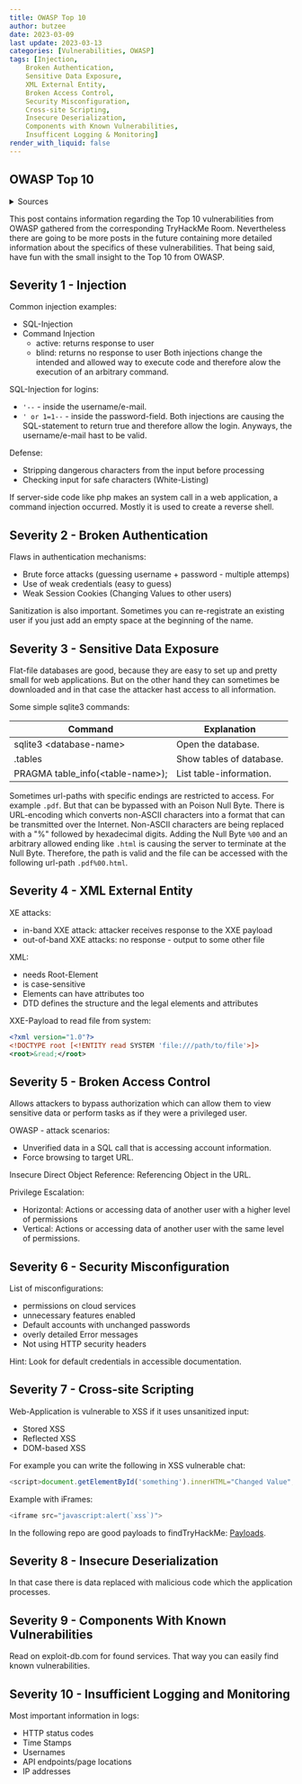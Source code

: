 ```yaml
---
title: OWASP Top 10
author: butzee
date: 2023-03-09
last update: 2023-03-13
categories: [Vulnerabilities, OWASP]
tags: [Injection,
    Broken Authentication,
    Sensitive Data Exposure,
    XML External Entity,
    Broken Access Control,
    Security Misconfiguration,
    Cross-site Scripting,
    Insecure Deserialization,
    Components with Known Vulnerabilities,
    Insufficent Logging & Monitoring]
render_with_liquid: false
---
```

## OWASP Top 10

<details>
	<summary>Sources</summary>
    <details>
        <summary>TryHackMe - OWASP Top 10</summary>
        <a href="https://tryhackme.com/room/owasptop10">OWASP Top 10</a> - Learn about and exploit each of the OWASP Top 10 vulnerabilities; the 10 most critical web security risks.
    </details>
	<details>
        <summary>TryHackMe - OWASP Juice Shop</summary>
        <a href="https://tryhackme.com/room/owaspjuiceshop">OWASP Juice Shop</a> - This room uses the Juice Shop vulnerable web application to learn how to identify and exploit common web application vulnerabilities.
    </details>
    <br>
</details>

This post contains information regarding the Top 10 vulnerabilities from OWASP gathered from the corresponding TryHackMe Room. Nevertheless there are going to be more posts in the future containing more detailed information about the specifics of these vulnerabilities. That being said, have fun with the small insight to the Top 10 from OWASP.

## Severity 1 - Injection

Common injection examples:
- SQL-Injection
- Command Injection
    - active: returns response to user
    - blind: returns no response to user
Both injections change the intended and allowed way to execute code and therefore alow the execution of an arbitrary command.

SQL-Injection for logins:
- ``'--`` - inside the username/e-mail.
- ``' or 1=1--`` - inside the password-field.
Both injections are causing the SQL-statement to return true and therefore allow the login. Anyways, the username/e-mail hast to be valid.

Defense:
- Stripping dangerous characters from the input before processing
- Checking input for safe characters (White-Listing)

If server-side code like php makes an system call in a web application, a command injection occurred. Mostly it is used to create a reverse shell.

## Severity 2 - Broken Authentication

Flaws in authentication mechanisms:
- Brute force attacks (guessing username + password - multiple attemps)
- Use of weak credentials (easy to guess)
- Weak Session Cookies (Changing Values to other users)

Sanitization is also important. Sometimes you can re-registrate an existing user if you just add an empty space at the beginning of the name.

## Severity 3 - Sensitive Data Exposure

Flat-file databases are good, because they are easy to set up and pretty small for web applications. But on the other hand they can sometimes be downloaded and in that case the attacker hast access to all information.

Some simple sqlite3 commands:

|Command|Explanation|
|------|------|
|sqlite3 \<database-name\> | Open the database. |
| .tables | Show tables of database. |
| PRAGMA table_info(\<table-name\>); | List table-information.|

Sometimes url-paths with specific endings are restricted to access. For example ``.pdf``. But that can be bypassed with an Poison Null Byte. There is URL-encoding which converts non-ASCII characters into a format that can be transmitted over the Internet. Non-ASCII characters are being replaced with a "%" followed by hexadecimal digits. Adding the Null Byte ``%00`` and an arbitrary allowed ending like ``.html`` is causing the server to terminate at the Null Byte. Therefore, the path is valid and the file can be accessed with the following url-path ``.pdf%00.html``.

## Severity 4 - XML External Entity 

XE attacks:
- in-band XXE attack: attacker receives response to the XXE payload
- out-of-band XXE attacks: no response - output to some other file

XML:
- needs Root-Element
- is case-sensitive
- Elements can have attributes too
- DTD defines the structure and the legal elements and attributes

XXE-Payload to read file from system:
```XML
<?xml version="1.0"?>
<!DOCTYPE root [<!ENTITY read SYSTEM 'file:///path/to/file'>]>
<root>&read;</root>
```

## Severity 5 - Broken Access Control

Allows attackers to bypass authorization which can allow them to view sensitive data or perform tasks as if they were a privileged user.

OWASP - attack scenarios:
- Unverified data in a SQL call that is accessing account information.
- Force browsing to target URL.

Insecure Direct Object Reference: Referencing Object in the URL.

Privilege Escalation:
- Horizontal: Actions or accessing data of another user with a higher level of permissions
- Vertical: Actions or accessing data of another user with the same level of permissions.

## Severity 6 - Security Misconfiguration

List of misconfigurations:
- permissions on cloud services
- unnecessary features enabled
- Default accounts with unchanged passwords
- overly detailed Error messages
- Not using HTTP security headers

Hint: Look for default credentials in accessible documentation.

## Severity 7 - Cross-site Scripting

Web-Application is vulnerable to XSS if it uses unsanitized input:
- Stored XSS
- Reflected XSS
- DOM-based XSS

For example you can write the following in XSS vulnerable chat:
```JavaScript
<script>document.getElementById('something').innerHTML="Changed Value";</script>
```

Example with iFrames:
```JavaScript
<iframe src="javascript:alert(`xss`)">
```

In the following repo are good payloads to findTryHackMe: <a href="https://github.com/swisskyrepo/PayloadsAllTheThings/tree/master/XSS%20Injection">Payloads</a>.

## Severity 8 - Insecure Deserialization

In that case there is data replaced with malicious code which the application processes.

## Severity 9 - Components With Known Vulnerabilities

Read on exploit-db.com for found services. That way you can easily find known vulnerabilities.

## Severity 10 - Insufficient Logging and Monitoring 

Most important information in logs:
- HTTP status codes
- Time Stamps
- Usernames
- API endpoints/page locations
- IP addresses